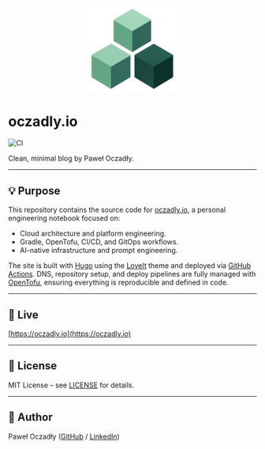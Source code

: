 <p align="center">
  <img src="assets/images/logo-male.png" alt="oczadly.io logo" width="180"/>
</p>

# oczadly.io

![CI](https://github.com/paweloczadly/oczadly.io/actions/workflows/gh-pages.yml/badge.svg)

Clean, minimal blog by Paweł Oczadły.

---

## 💡 Purpose

This repository contains the source code for [oczadly.io](https://oczadly.io), a personal engineering notebook focused on:

- Cloud architecture and platform engineering.
- Gradle, OpenTofu, CI/CD, and GitOps workflows.
- AI-native infrastructure and prompt engineering.

The site is built with [Hugo](https://gohugo.io/) using the [LoveIt](https://hugoloveit.com/) theme and deployed via [GitHub Actions](https://github.com/features/actions).
DNS, repository setup, and deploy pipelines are fully managed with [OpenTofu](https://opentofu.org/), ensuring everything is reproducible and defined in code.

---

## 🚀 Live

[https://oczadly.io](https://oczadly.io)

---

## 📄 License

MIT License – see [LICENSE](LICENSE) for details.

---

## 👤 Author

Paweł Oczadły ([GitHub](https://github.com/paweloczadly) / [LinkedIn](https://linkedin.com/in/paweloczadly))
